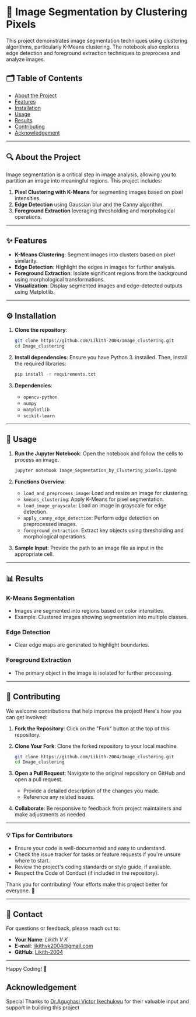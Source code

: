 # 📸 Image Segmentation by Clustering Pixels

This project demonstrates image segmentation techniques using clustering algorithms, particularly K-Means clustering. The notebook also explores edge detection and foreground extraction techniques to preprocess and analyze images.

## 🗂️ Table of Contents
- [About the Project](#about-the-project)
- [Features](#features)
- [Installation](#installation)
- [Usage](#usage)
- [Results](#results)
- [Contributing](#contributing)
- [Acknowledgement](#Acknowledgement)

---

## 🔍 About the Project
Image segmentation is a critical step in image analysis, allowing you to partition an image into meaningful regions. This project includes:
1. **Pixel Clustering with K-Means** for segmenting images based on pixel intensities.
2. **Edge Detection** using Gaussian blur and the Canny algorithm.
3. **Foreground Extraction** leveraging thresholding and morphological operations.

---

## ✨ Features
- **K-Means Clustering**: Segment images into clusters based on pixel similarity.
- **Edge Detection**: Highlight the edges in images for further analysis.
- **Foreground Extraction**: Isolate significant regions from the background using morphological transformations.
- **Visualization**: Display segmented images and edge-detected outputs using Matplotlib.

---

## ⚙️ Installation

1. **Clone the repository**:
    ```bash
    git clone https://github.com/Likith-2004/Image_clustering.git
    cd Image_clustering
    ```

2. **Install dependencies**:
    Ensure you have Python 3. installed. Then, install the required libraries:
    ```bash
    pip install -r requirements.txt
    ```

3. **Dependencies**:
    - `opencv-python`
    - `numpy`
    - `matplotlib`
    - `scikit-learn`

---

## 🚀 Usage

1. **Run the Jupyter Notebook**:
    Open the notebook and follow the cells to process an image.
    ```bash
    jupyter notebook Image_Segmentation_by_Clustering_pixels.ipynb
    ```

2. **Functions Overview**:
    - `load_and_preprocess_image`: Load and resize an image for clustering.
    - `kmeans_clustering`: Apply K-Means for pixel segmentation.
    - `load_image_grayscale`: Load an image in grayscale for edge detection.
    - `apply_canny_edge_detection`: Perform edge detection on preprocessed images.
    - `foreground_extraction`: Extract key objects using thresholding and morphological operations.

3. **Sample Input**:
    Provide the path to an image file as input in the appropriate cell.

---

## 📊 Results

### K-Means Segmentation
- Images are segmented into regions based on color intensities.
- Example: Clustered images showing segmentation into multiple classes.

### Edge Detection
- Clear edge maps are generated to highlight boundaries.

### Foreground Extraction
- The primary object in the image is isolated for further processing.

---

## 🤝 Contributing
We welcome contributions that help improve the project! Here's how you can get involved:

1. **Fork the Repository**: Click on the "Fork" button at the top of this repository.

2. **Clone Your Fork**: Clone the forked repository to your local machine.
    ```bash
    git clone https://github.com/Likith-2004/Image_clustering.git
    cd Image_clustering
    ```

3. **Open a Pull Request**: Navigate to the original repository on GitHub and open a pull request.
    - Provide a detailed description of the changes you made.
    - Reference any related issues.

4. **Collaborate**: Be responsive to feedback from project maintainers and make adjustments as needed.

---

### 💡 Tips for Contributors
- Ensure your code is well-documented and easy to understand.
- Check the issue tracker for tasks or feature requests if you're unsure where to start.
- Review the project's coding standards or style guide, if available.
- Respect the Code of Conduct (if included in the repository).

Thank you for contributing! Your efforts make this project better for everyone. 🎉

---


## 📧 Contact
For questions or feedback, please reach out to:
- **Your Name**: *Likith V K*
- **E-mail**: [likithvk2004@gmail.com](mailto:likithvk2004@gmail.com)
- **GitHub**: [Likith-2004](https://github.com/Likith-2004)

---

Happy Coding! 🎉

## Acknowledgement
Special Thanks to [Dr.Agughasi Victor Ikechukwu](https://github.com/Victor-Ikechukwu) for their valuable input and support in building this project
